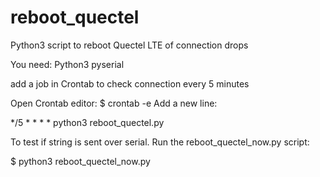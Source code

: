 # reboot_quectel
Python3 script to reboot Quectel LTE of connection drops

You need:
Python3
pyserial

add a job in Crontab to check connection every 5 minutes

Open Crontab editor:
$ crontab -e
Add a new line:

*/5 * * * * python3 reboot_quectel.py

To test if string is sent over serial. Run the reboot_quectel_now.py script:

$ python3 reboot_quectel_now.py
